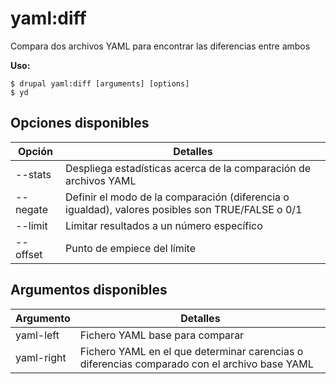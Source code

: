 # yaml:diff
Compara dos archivos YAML para encontrar las diferencias entre ambos

**Uso:**
```
$ drupal yaml:diff [arguments] [options] 
$ yd  
```

## Opciones disponibles
Opción | Detalles
-------|-------------
--stats | Despliega estadísticas acerca de la comparación de archivos YAML
--negate | Definir el modo de la comparación (diferencia o igualdad), valores posibles son TRUE/FALSE o 0/1
--limit | Limitar resultados a un número específico
--offset | Punto de empiece del límite

## Argumentos disponibles
Argumento | Detalles
---------|-------------
yaml-left | Fichero YAML base para comparar
yaml-right | Fichero YAML en el que determinar carencias o diferencias comparado con el archivo base YAML
